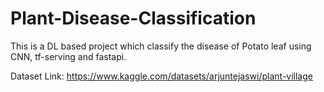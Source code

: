 # Plant-Disease-Classification
This is a DL based project which classify the disease of Potato leaf using CNN, tf-serving and fastapi.

Dataset Link: https://www.kaggle.com/datasets/arjuntejaswi/plant-village
